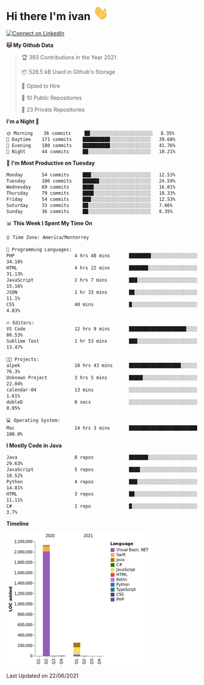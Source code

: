 <h1>Hi there I'm ivan <img src="https://raw.githubusercontent.com/ABSphreak/ABSphreak/master/gifs/Hi.gif" width="40px" /></h1>

[![Connect on LinkedIn](https://img.shields.io/badge/LinkedIn-%230077B5.svg?&style=flat-square&logo=linkedin&logoColor=white)](https://www.linkedin.com/in/ivanjtm)
<!--START_SECTION:waka-->
**🐱 My Github Data** 

> 🏆 393 Contributions in the Year 2021
 > 
> 📦 526.5 kB Used in Github's Storage 
 > 
> 💼 Opted to Hire
 > 
> 📜 10 Public Repositories 
 > 
> 🔑 23 Private Repositories  
 > 
**I'm a Night 🦉** 

```text
🌞 Morning    36 commits     ██░░░░░░░░░░░░░░░░░░░░░░░   8.35% 
🌆 Daytime    171 commits    ██████████░░░░░░░░░░░░░░░   39.68% 
🌃 Evening    180 commits    ██████████░░░░░░░░░░░░░░░   41.76% 
🌙 Night      44 commits     ██░░░░░░░░░░░░░░░░░░░░░░░   10.21%

```
📅 **I'm Most Productive on Tuesday** 

```text
Monday       54 commits     ███░░░░░░░░░░░░░░░░░░░░░░   12.53% 
Tuesday      106 commits    ██████░░░░░░░░░░░░░░░░░░░   24.59% 
Wednesday    69 commits     ████░░░░░░░░░░░░░░░░░░░░░   16.01% 
Thursday     79 commits     ████░░░░░░░░░░░░░░░░░░░░░   18.33% 
Friday       54 commits     ███░░░░░░░░░░░░░░░░░░░░░░   12.53% 
Saturday     33 commits     ██░░░░░░░░░░░░░░░░░░░░░░░   7.66% 
Sunday       36 commits     ██░░░░░░░░░░░░░░░░░░░░░░░   8.35%

```


📊 **This Week I Spent My Time On** 

```text
⌚︎ Time Zone: America/Monterrey

💬 Programming Languages: 
PHP                      4 hrs 48 mins       ████████░░░░░░░░░░░░░░░░░   34.18% 
HTML                     4 hrs 22 mins       ███████░░░░░░░░░░░░░░░░░░   31.13% 
JavaScript               2 hrs 7 mins        ███░░░░░░░░░░░░░░░░░░░░░░   15.16% 
JSON                     1 hr 33 mins        ██░░░░░░░░░░░░░░░░░░░░░░░   11.1% 
CSS                      40 mins             █░░░░░░░░░░░░░░░░░░░░░░░░   4.83%

🔥 Editors: 
VS Code                  12 hrs 9 mins       █████████████████████░░░░   86.53% 
Sublime Text             1 hr 53 mins        ███░░░░░░░░░░░░░░░░░░░░░░   13.47%

🐱‍💻 Projects: 
alpek                    10 hrs 43 mins      ███████████████████░░░░░░   76.3% 
Unknown Project          3 hrs 5 mins        █████░░░░░░░░░░░░░░░░░░░░   22.04% 
calendar-04              13 mins             ░░░░░░░░░░░░░░░░░░░░░░░░░   1.61% 
dobleD                   0 secs              ░░░░░░░░░░░░░░░░░░░░░░░░░   0.05%

💻 Operating System: 
Mac                      14 hrs 3 mins       █████████████████████████   100.0%

```

**I Mostly Code in Java** 

```text
Java                     8 repos             ███████░░░░░░░░░░░░░░░░░░   29.63% 
JavaScript               5 repos             ████░░░░░░░░░░░░░░░░░░░░░   18.52% 
Python                   4 repos             ███░░░░░░░░░░░░░░░░░░░░░░   14.81% 
HTML                     3 repos             ██░░░░░░░░░░░░░░░░░░░░░░░   11.11% 
C#                       1 repo              █░░░░░░░░░░░░░░░░░░░░░░░░   3.7%

```


**Timeline**

![Chart not found](https://raw.githubusercontent.com/ivanjtm/ivanjtm/main/charts/bar_graph.png) 


 Last Updated on 22/06/2021
<!--END_SECTION:waka-->

<!--
<p align="center">
  <img src ="https://github-readme-stats.vercel.app/api?username=ivanjtm&show_icons=true&count_private=true&theme=default&hide_border=true&include_all_commits=true?count_private=true">
  <img src ="https://github-readme-stats.vercel.app/api/top-langs/?username=ivanjtm&layout=compact&hide_border=true&langs_count=50">
  <img src="https://github-readme-stats.vercel.app/api/wakatime?username=ivanjtm&hide_border=true"> 
</p>
-->
